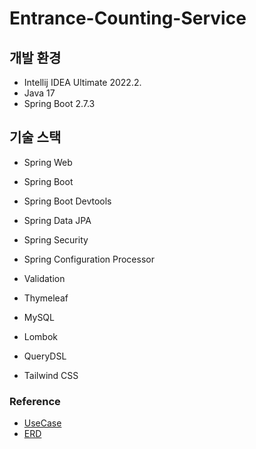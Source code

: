 # Entrance-Counting-Service

## 개발 환경

* Intellij IDEA Ultimate 2022.2.
* Java 17
* Spring Boot 2.7.3

## 기술 스택
* Spring Web
* Spring Boot
* Spring Boot Devtools
* Spring Data JPA
* Spring Security
* Spring Configuration Processor
* Validation
* Thymeleaf
* MySQL

* Lombok
* QueryDSL
* Tailwind CSS

### Reference

* [UseCase](https://github.com/leewg97/Entrance-Counting-Service.wiki.git)
* [ERD](https://github.com/leewg97/Entrance-Counting-Service.wiki.git)
